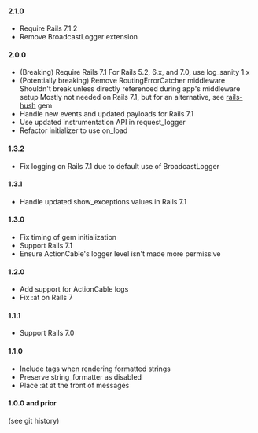 #### 2.1.0

- Require Rails 7.1.2
- Remove BroadcastLogger extension

#### 2.0.0

- (Breaking) Require Rails 7.1
  For Rails 5.2, 6.x, and 7.0, use log_sanity 1.x
- (Potentially breaking) Remove RoutingErrorCatcher middleware
  Shouldn't break unless directly referenced during app's middleware setup
  Mostly not needed on Rails 7.1, but for an alternative, see [rails-hush](https://github.com/zarqman/rails-hush) gem
- Handle new events and updated payloads for Rails 7.1
- Use updated instrumentation API in request_logger
- Refactor initializer to use on_load

#### 1.3.2

- Fix logging on Rails 7.1 due to default use of BroadcastLogger

#### 1.3.1

- Handle updated show_exceptions values in Rails 7.1

#### 1.3.0

- Fix timing of gem initialization
- Support Rails 7.1
- Ensure ActionCable's logger level isn't made more permissive

#### 1.2.0

- Add support for ActionCable logs
- Fix :at on Rails 7

#### 1.1.1

- Support Rails 7.0

#### 1.1.0

- Include tags when rendering formatted strings
- Preserve string_formatter as disabled
- Place :at at the front of messages

#### 1.0.0 and prior

(see git history)
